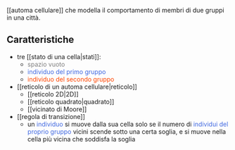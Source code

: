 [[automa cellulare]] che modella il comportamento di membri di due gruppi in una città.

## Caratteristiche

- tre [[stato di una cella|stati]]:
	- <span style="color: gray;">spazio vuoto</span>
	- <span style="color: royalblue;">individuo del primo gruppo</span>
	- <span style="color: orangered;">individuo del secondo gruppo</span>
- [[reticolo di un automa cellulare|reticolo]]
	- [[reticolo 2D|2D]]
	- [[reticolo quadrato|quadrato]]
	- [[vicinato di Moore]]
- [[regola di transizione]]
	- un <span style="color: royalblue;">individuo</span> si muove dalla sua cella solo se il numero di <span style="color: royalblue;">individui del proprio gruppo</span> vicini scende sotto una certa soglia, e si muove nella cella più vicina che soddisfa la soglia